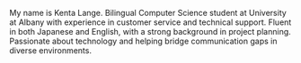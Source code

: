 My name is Kenta Lange.
Bilingual Computer Science student at University at Albany with experience in customer service and technical support. Fluent in both Japanese and English, with a strong background in project planning. Passionate about technology and helping bridge communication gaps in diverse environments. 